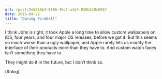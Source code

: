 ```yaml
---
url: /post/2e5215b4-8f65-46cf-a1d4-010b550c8967
date: 2015-04-22
title: "Daring Fireball"
---
```


I think John is right, it took Apple a long time to allow custom wallpapers on iOS, four years, and four major OS releases, before we got it. But this seems so much worse than a ugly wallpaper, and Apple rarely lets us modify the interface of their products more than they have to. And custom watch faces isn&#8217;t something they have to.



They might do it in the future, but I don&#8217;t think so.



(#blog)